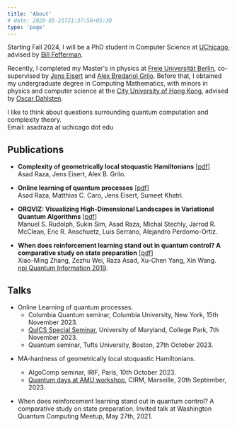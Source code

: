 ```yaml
---
title: 'About'
# date: 2020-05-21T21:37:58+05:30
type: 'page'
---
```

Starting Fall 2024, I will be a PhD student in Computer Science at [UChicago](https://cs.uchicago.edu), advised by [Bill Fefferman](https://www.billfefferman.com). 

Recently, I completed my Master's in physics at [Freie Universität Berlin](https://www.fu-berlin.de/en/index.html), co-supervised by [Jens Eisert](https://www.physik.fu-berlin.de/en/einrichtungen/ag/ag-eisert/index.html) and [Alex Bredariol Grilo](https://abgrilo.github.io).  Before that, I obtained my undergraduate degree in Computing Mathematics, with minors in physics and computer science at the [City University of Hong Kong](https://www.cityu.edu.hk/), advised by [Oscar Dahlsten](https://scholars.cityu.edu.hk/en/persons/oscar-carl-olof-dahlsten(f2725371-6bf7-49f6-b36d-e1e80bd7be63).html).  

I like to think about questions surrounding quantum computation and complexity theory.  
Email: asadraza at uchicago dot edu

## Publications
* **Complexity of geometrically local stoquastic Hamiltonians** \[[pdf](https://arxiv.org/abs/2407.15499)\]  
Asad Raza, Jens Eisert, Alex B. Grilo.

* **Online learning of quantum processes** \[[pdf](https://arxiv.org/abs/2406.04250)\]  
Asad Raza, Matthias C. Caro, Jens Eisert, Sumeet Khatri.
  
* **ORQVIZ: Visualizing High-Dimensional Landscapes in Variational Quantum Algorithms** \[[pdf](https://arxiv.org/abs/2111.04695)\]  
Manuel S. Rudolph, Sukin Sim, Asad Raza, Michal Stechly, Jarrod R. McClean, Eric R. Anschuetz, Luis Serrano, Alejandro Perdomo-Ortiz.

* **When does reinforcement learning stand out in quantum control? A comparative study on state preparation**  \[[pdf](https://arxiv.org/abs/1902.02157)\]  
  Xiao-Ming Zhang, Zezhu Wei, Raza Asad, Xu-Chen Yang, Xin Wang.  
  [npj Quantum Information 2019](https://www.nature.com/articles/s41534-019-0201-8). 


## Talks
* Online Learning of quantum processes.  
    * Columbia Quantum seminar, Columbia University, New York, 15th November 2023. 
    * [QuICS Special Seminar](https://umdphysics.umd.edu/events/calendar/g-10-7fl0f2gd37cpkj5njrshe8b7pk_202311071900.html), University of Maryland, College Park, 7th November 2023.
    * Quantum seminar, Tufts University, Boston, 27th October 2023.  

- MA-hardness of geometrically local stoquastic Hamiltonians. 
    * AlgoComp seminar, IRIF, Paris, 10th October 2023.
    * [Quantum days at AMU workshop](https://conferences.cirm-math.fr/3130.html), CIRM, Marseille, 20th September, 2023.

- When does reinforcement learning stand out in quantum control? A
comparative study on state preparation. <!--[[slides](/RL_in_QCtrl.pdf)]-->Invited talk at Washington Quantum Computing Meetup, May 27th, 2021.
<!--
## Miscellaneous Coursework Presentations

- *Concentration of entropy of random states* ([0407049](https://arxiv.org/abs/quant-ph/0407049)) [[slides](/QIC890-presentation.pdf)] \
Research Project for the course [QIC 890](http://www.math.uwaterloo.ca/~wcleung/co781-f2020.html): Theory of Quantum Communication at the University of Waterloo, Dec 21, 2020.

- *Quantum advantage in training binary neural networks* ([1810.12948](https://arxiv.org/abs/1810.12948)) [[slides](/QBFNNs-QIC710.pdf)] \
Research Project for the course [QIC 710](http://cleve.iqc.uwaterloo.ca/qic710/index.html): Introduction to Quantum Information Processing at the University of Waterloo, Nov 30, 2020.
-->